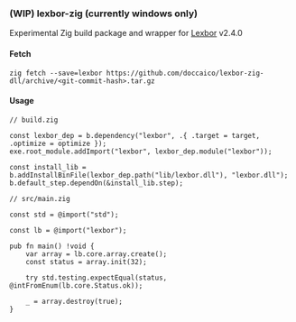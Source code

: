 ### (WIP) lexbor-zig (currently windows only)
Experimental Zig build package and wrapper for [Lexbor](https://github.com/lexbor/lexbor/) v2.4.0

#### Fetch
```
zig fetch --save=lexbor https://github.com/doccaico/lexbor-zig-dll/archive/<git-commit-hash>.tar.gz
```

#### Usage
```zig
// build.zig

const lexbor_dep = b.dependency("lexbor", .{ .target = target, .optimize = optimize });
exe.root_module.addImport("lexbor", lexbor_dep.module("lexbor"));

const install_lib = b.addInstallBinFile(lexbor_dep.path("lib/lexbor.dll"), "lexbor.dll");
b.default_step.dependOn(&install_lib.step);

// src/main.zig

const std = @import("std");

const lb = @import("lexbor");

pub fn main() !void {
    var array = lb.core.array.create();
    const status = array.init(32);

    try std.testing.expectEqual(status, @intFromEnum(lb.core.Status.ok));

    _ = array.destroy(true);
}
```
